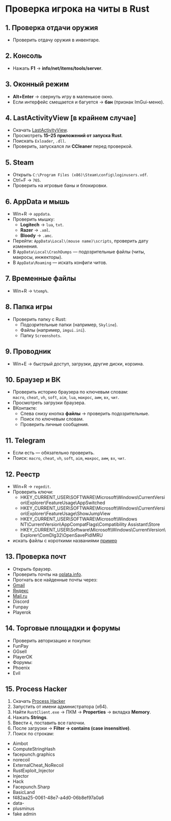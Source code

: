 # Проверка игрока на читы в Rust

## 1. Проверка отдачи оружия
- Проверить отдачу оружия в инвентаре.

## 2. Консоль
- Нажать **F1** → **info/net/items/tools/server**.

## 3. Оконный режим
- **Alt+Enter** → свернуть игру в маленькое окно.  
- Если интерфейс смещается и багуется → **бан** (признак ImGui-меню).

## 4. LastActivityView **[в крайнем случае]**
- Скачать [LastActivityView](https://www.nirsoft.net/utils/computer_activity_view.html).  
- Просмотреть **15–25 приложений от запуска Rust**.  
- Поискать `Exloader`, `.dll`.  
- Проверить, запускался ли **CCleaner** перед проверкой.

## 5. Steam
- Открыть `C:\Program Files (x86)\Steam\config\loginusers.vdf`.  
- Ctrl+F → `765`.  
- Проверить на игровые баны и блокировки.

## 6. AppData и мышь
- Win+R → `appdata`.  
- Проверить мышку:
  - **Logitech** → `lua`, `txt`.  
  - **Razer** → `.xml`.  
  - **Bloody** → `.amc`.  
- Перейти: `AppData\Local\(mouse name)\scripts`, проверить дату изменения.  
- В `AppData\Local\CrashDumps` — подозрительные файлы (читы, макросы, инжекторы).  
- В `AppData\Roaming` — искать конфиги читов.

## 7. Временные файлы
- Win+R → `%temp%`.

## 8. Папка игры
- Проверить папку с Rust:  
  - Подозрительные папки (например, `Skyline`).  
  - Файлы (например, `imgui.ini`).  
  - Папку `Screenshots`.

## 9. Проводник
- Win+E → быстрый доступ, загрузки, другие диски, корзина.

## 10. Браузер и ВК
- Проверить историю браузера по ключевым словам:  
  `macro`, `cheat`, `vh`, `soft`, `aim`, `lua`, `макрос`, `аим`, `вх`, `чит`.  
- Просмотреть загрузки браузера.  
- ВКонтакте:  
  - Слева снизу кнопка **файлы** → проверить подозрительные.  
  - Поиск по ключевым словам.  
  - Проверить личные сообщения.

## 11. Telegram
- Если есть — обязательно проверить.  
- Поиск: `macro`, `cheat`, `vh`, `soft`, `aim`, `макрос`, `аим`, `вх`, `чит`.

## 12. Реестр
- Win+R → `regedit`. 
- Проверить ключи:
    - HKEY_CURRENT_USER\SOFTWARE\Microsoft\Windows\CurrentVersion\Explorer\FeatureUsage\AppSwitched
    - HKEY_CURRENT_USER\SOFTWARE\Microsoft\Windows\CurrentVersion\Explorer\FeatureUsage\ShowJumpView
    - HKEY_CURRENT_USER\SOFTWARE\Microsoft\Windows NT\CurrentVersion\AppCompatFlags\Compatibility Assistant\Store
    - HKEY_CURRENT_USER\Software\Microsoft\Windows\CurrentVersion\Explorer\ComDlg32\OpenSavePidlMRU
- искать файлы с короткими названиями [пример](https://freeimghost.net/images/2025/08/21/imageeac0b94c1a4e8534.png)

## 13. Проверка почт
- Открыть браузер.  
- Проверить почты на [oplata.info](https://oplata.info).  
- Прогнать все найденные почты через:
- [Gmail](https://mail.google.com/mail/u/0/#inbox)  
- [Яндекс](https://360.yandex.ru/mail/)  
- [Mail.ru](https://mail.ru/)
- Discord
- Funpay
- Playerok

## 14. Торговые площадки и форумы
- Проверить авторизацию и покупки:
- FunPay  
- GGsell  
- PlayerOK  
- Форумы:
- Phoenix  
- Evil  

## 15. Process Hacker
1. Скачать [Process Hacker](https://www.softportal.com/getsoft-14593-process-hacker-3.html) 
2. Запустить от имени администратора (x64).  
3. Найти `RustClient.exe` → ПКМ → **Properties** → вкладка **Memory**.  
4. Нажать **Strings**.  
5. Ввести `4`, поставить все галочки.  
6. После загрузки → **Filter → contains (case insensitive)**.  
7. Поиск по строкам:
  - Aimbot
  - ComputeStringHash
  - facepunch.graphics
  - norecoil
  - ExternalCheat_NoRecoil
  - RustExploit_Injector
  - Injector
  - Hack
  - Facepunch.Sharp
  - BasicLand
  - f482aa25-0061-48e7-a4d0-06b8ef97a0a6
  - data-
  - plusminus
  - fake admin
